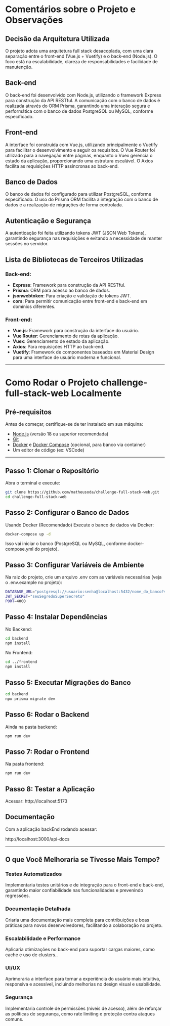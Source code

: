 # Comentários sobre o Projeto e Observações

## Decisão da Arquitetura Utilizada
O projeto adota uma arquitetura full stack desacoplada, com uma clara separação entre o front-end (Vue.js + Vuetify) e o back-end (Node.js). O foco está na escalabilidade, clareza de responsabilidades e facilidade de manutenção.

## Back-end
O back-end foi desenvolvido com Node.js, utilizando o framework Express para construção da API RESTful. A comunicação com o banco de dados é realizada através do ORM Prisma, garantindo uma interação segura e performática com o banco de dados PostgreSQL ou MySQL, conforme especificado.

## Front-end
A interface foi construída com Vue.js, utilizando principalmente o Vuetify para facilitar o desenvolvimento e seguir os requisitos. O Vue Router foi utilizado para a navegação entre páginas, enquanto o Vuex gerencia o estado da aplicação, proporcionando uma estrutura escalável. O Axios facilita as requisições HTTP assíncronas ao back-end.

## Banco de Dados
O banco de dados foi configurado para utilizar PostgreSQL, conforme especificado. O uso do Prisma ORM facilita a integração com o banco de dados e a realização de migrações de forma controlada.

## Autenticação e Segurança
A autenticação foi feita utilizando tokens JWT (JSON Web Tokens), garantindo segurança nas requisições e evitando a necessidade de manter sessões no servidor.

## Lista de Bibliotecas de Terceiros Utilizadas

### Back-end:
- **Express**: Framework para construção da API RESTful.
- **Prisma**: ORM para acesso ao banco de dados.
- **jsonwebtoken**: Para criação e validação de tokens JWT.
- **cors**: Para permitir comunicação entre front-end e back-end em domínios diferentes.

### Front-end:
- **Vue.js**: Framework para construção da interface do usuário.
- **Vue Router**: Gerenciamento de rotas da aplicação.
- **Vuex**: Gerenciamento de estado da aplicação.
- **Axios**: Para requisições HTTP ao back-end.
- **Vuetify**: Framework de componentes baseados em Material Design para uma interface de usuário moderna e funcional.

---

# Como Rodar o Projeto challenge-full-stack-web Localmente

## Pré-requisitos

Antes de começar, certifique-se de ter instalado em sua máquina:

- [Node.js](https://nodejs.org/) (versão 18 ou superior recomendada)  
- [Git](https://git-scm.com/)  
- [Docker](https://www.docker.com/) e [Docker Compose](https://docs.docker.com/compose/) (opcional, para banco via container)  
- Um editor de código (ex: VSCode)  

---

## Passo 1: Clonar o Repositório

Abra o terminal e execute:

```bash
git clone https://github.com/matheusoda/challenge-full-stack-web.git
cd challenge-full-stack-web
```

## Passo 2: Configurar o Banco de Dados

Usando Docker (Recomendado)
Execute o banco de dados via Docker:

```bash
docker-compose up -d
```

Isso vai iniciar o banco (PostgreSQL ou MySQL, conforme docker-compose.yml do projeto).


## Passo 3: Configurar Variáveis de Ambiente
Na raiz do projeto, crie um arquivo .env com as variáveis necessárias (veja o .env.example no projeto):

```bash
DATABASE_URL="postgresql://usuario:senha@localhost:5432/nome_do_banco?schema=public"
JWT_SECRET="seuSegredoSuperSecreto"
PORT=4000
```

## Passo 4: Instalar Dependências

No Backend:
```bash
cd backend
npm install
```

No Frontend:
```bash
cd ../frontend
npm install
```

## Passo 5: Executar Migrações do Banco 
```bash
cd backend
npx prisma migrate dev
```

## Passo 6: Rodar o Backend
Ainda na pasta backend:

```bash
npm run dev
```

## Passo 7: Rodar o Frontend
Na pasta frontend:

```bash
npm run dev
```

## Passo 8: Testar a Aplicação
Acessar:
http://localhost:5173


## Documentação
Com a aplicação backEnd rodando acessar:

http://localhost:3000/api-docs

---

## O que Você Melhoraria se Tivesse Mais Tempo?

### Testes Automatizados
Implementaria testes unitários e de integração para o front-end e back-end, garantindo maior confiabilidade nas funcionalidades e prevenindo regressões.

### Documentação Detalhada
Criaria uma documentação mais completa para contribuições e boas práticas para novos desenvolvedores, facilitando a colaboração no projeto.

### Escalabilidade e Performance
Aplicaria otimizações no back-end para suportar cargas maiores, como cache e uso de clusters..

### UI/UX
Aprimoraria a interface para tornar a experiência do usuário mais intuitiva, responsiva e acessível, incluindo melhorias no design visual e usabilidade.

### Segurança
Implementaria controle de permissões (níveis de acesso), além de reforçar as políticas de segurança, como rate limiting e proteção contra ataques comuns.
